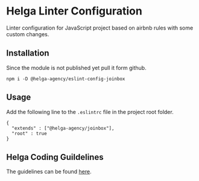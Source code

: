 # Helga Linter Configuration
Linter configuration for JavaScript project based on airbnb rules with some custom changes.

## Installation

Since the module is not published yet pull it form github.

`npm i -D @helga-agency/eslint-config-joinbox`

## Usage

Add the following line to the `.eslintrc` file in the project root folder.

```
{
  "extends" : ["@helga-agency/joinbox"],
  "root" : true
}
```

## Helga Coding Guildelines

The guidelines can be found [here](https://www.notion.so/JS-Style-Guide-ea3e222afdbc40829310dab92a29833d?pvs=4).
